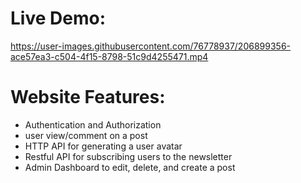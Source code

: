 # Live Demo:
https://user-images.githubusercontent.com/76778937/206899356-ace57ea3-c504-4f15-8798-51c9d4255471.mp4


# Website Features:
- Authentication and Authorization
- user view/comment on a post
- HTTP API for generating a user avatar 
- Restful API for subscribing users to the newsletter
- Admin Dashboard to edit, delete, and create a post




